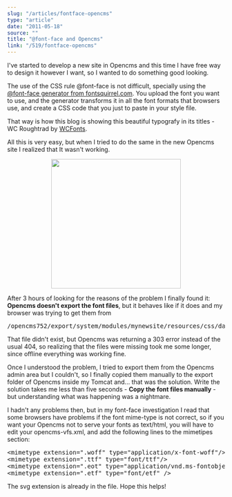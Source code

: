 ```yaml
---
slug: "/articles/fontface-opencms"
type: "article"
date: "2011-05-18"
source: ""
title: "@font-face and Opencms"
link: "/519/fontface-opencms"
---
```


I've started to develop a new site in Opencms and this time I have free way to design it however I want, so I wanted to do something good looking.

The use of the CSS rule @font-face is not difficult, specially using the <a title="Font face generator" href="www.fontsquirrel.com/fontface/generator" target="_blank">@font-face generator from fontsquirrel.com</a>. You upload the font you want to use, and the generator transforms it in all the font formats that browsers use, and create a CSS code that you just to paste in your style file.

That way is how this blog is showing this beautiful typografy in its titles - WC Roughtrad by <a title="Great free fonts" href="http://www.wcfonts.com/" target="_blank">WCFonts</a>.

All this is very easy, but when I tried to do the same in the new Opencms site I realized that It wasn't working.
<p style="text-align: center;"><!--more Discover my Opencms-fontface problem --><a rel="attachment wp-att-520" href="http://marquex.es/519/fontface-opencms/opencmsff"><img class="size-medium wp-image-520 aligncenter" title="opencmsff" src="http://marquex.es/wp-content/uploads/2011/05/opencmsff-300x300.jpg" alt="" width="300"  /></a></p>
After 3 hours of looking for the reasons of the problem I finally found it: <strong>Opencms doesn't export the font files</strong>, but it behaves like if it does and my browser was trying to get them from
<pre>/opencms752/export/system/modules/mynewsite/resources/css/dayrom__-webfont.woff</pre>
That file didn't exist, but Opencms was returning a 303 error instead of the usual 404, so realizing that the files were missing took me some longer, since offline everything was working fine.

Once I understood the problem, I tried to export them from the Opencms admin area but I couldn't, so I finally copied them manually to the export folder of Opencms inside my Tomcat and... that was the solution.
Write the solution takes me less than five seconds - <strong>Copy the font files manually</strong> - but understanding what was happening was a nightmare.

I hadn't any problems then, but in my font-face investigation I read that some browsers have problems if the font mime-type is not correct, so if you want your Opencms not to serve your fonts as text/html, you will have to edit your opencms-vfs.xml, and add the following lines to the mimetipes section:
<pre>&lt;mimetype extension=".woff" type="application/x-font-woff"/&gt;
&lt;mimetype extension=".ttf" type="font/ttf"/&gt;
&lt;mimetype extension=".eot" type="application/vnd.ms-fontobject" /&gt;
&lt;mimetype extension=".etf" type="font/etf" /&gt;
</pre>
The svg extension is already in the file. Hope this helps!